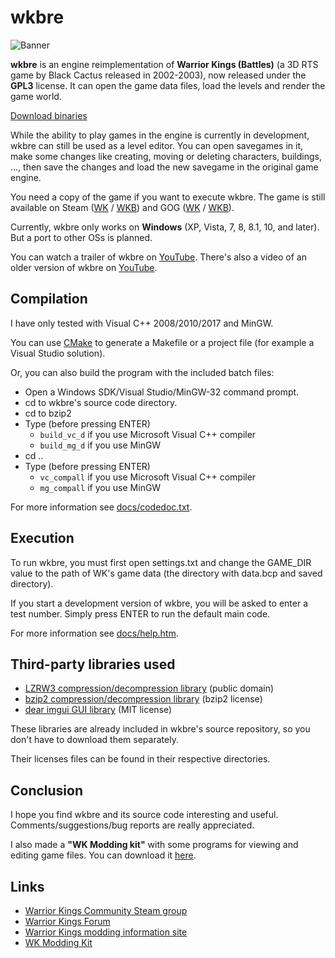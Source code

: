 # wkbre

![Banner](../gh-pages/images/header-bg.jpg)

__wkbre__ is an engine reimplementation of __Warrior Kings (Battles)__ (a 3D RTS game by Black Cactus released in 2002-2003), now released under the __GPL3__ license. It can open the game data files, load the levels and render the game world.

[Download binaries](https://github.com/AdrienTD/wkbre/releases)

While the ability to play games in the engine is currently in development, wkbre can still be used as a level editor. You can open savegames in it, make some changes like creating, moving or deleting characters, buildings, ..., then save the changes and load the new savegame in the original game engine.

You need a copy of the game if you want to execute wkbre. The game is still available on Steam ([WK](http://store.steampowered.com/app/297570) / [WKB](http://store.steampowered.com/app/299070)) and GOG ([WK](https://www.gog.com/game/warrior_kings) / [WKB](https://www.gog.com/game/warrior_kings_battles)).

Currently, wkbre only works on __Windows__ (XP, Vista, 7, 8, 8.1, 10, and later). But a port to other OSs is planned.

You can watch a trailer of wkbre on [YouTube](https://www.youtube.com/watch?v=8agit5vO6cw).
There's also a video of an older version of wkbre on [YouTube](https://www.youtube.com/watch?v=K2LLjLelEJA).

## Compilation

I have only tested with Visual C++ 2008/2010/2017 and MinGW.

You can use [CMake](https://cmake.org) to generate a Makefile or a project file (for example a Visual Studio solution).

Or, you can also build the program with the included batch files:
* Open a Windows SDK/Visual Studio/MinGW-32 command prompt.
* cd to wkbre's source code directory.
* cd to bzip2
* Type (before pressing ENTER)
  * `build_vc_d` if you use Microsoft Visual C++ compiler
  * `build_mg_d` if you use MinGW
* cd ..
* Type (before pressing ENTER)
  * `vc_compall` if you use Microsoft Visual C++ compiler
  * `mg_compall` if you use MinGW

For more information see [docs/codedoc.txt](docs/codedoc.txt).

## Execution
To run wkbre, you must first open settings.txt and change the GAME_DIR value to the path of WK's game data (the directory with data.bcp and saved directory).

If you start a development version of wkbre, you will be asked to enter a test number. Simply press ENTER to run the default main code.

For more information see [docs/help.htm](docs/help.htm).

## Third-party libraries used
* [LZRW3 compression/decompression library](http://www.ross.net/compression/lzrw3.html) (public domain)
* [bzip2 compression/decompression library](http://www.bzip.org) (bzip2 license)
* [dear imgui GUI library](https://github.com/ocornut/imgui) (MIT license)

These libraries are already included in wkbre's source repository, so you don't have to download them separately.

Their licenses files can be found in their respective directories.

## Conclusion
I hope you find wkbre and its source code interesting and useful. Comments/suggestions/bug reports are really appreciated.

I also made a __"WK Modding kit"__ with some programs for viewing and editing game files. You can download it [here](https://github.com/AdrienTD/wktools).

## Links
* [Warrior Kings Community Steam group](http://steamcommunity.com/groups/WARKC)
* [Warrior Kings Forum](http://wkforums.de.to)
* [Warrior Kings modding information site](https://sites.google.com/site/wkmodding/)
* [WK Modding Kit](https://github.com/AdrienTD/wktools)
